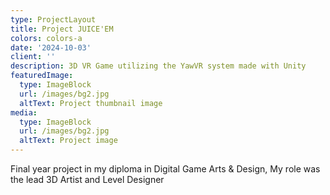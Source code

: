 ```yaml
---
type: ProjectLayout
title: Project JUICE'EM
colors: colors-a
date: '2024-10-03'
client: ''
description: 3D VR Game utilizing the YawVR system made with Unity
featuredImage:
  type: ImageBlock
  url: /images/bg2.jpg
  altText: Project thumbnail image
media:
  type: ImageBlock
  url: /images/bg2.jpg
  altText: Project image
---
```

Final year project in my diploma in Digital Game Arts & Design, My role was the lead 3D Artist and Level Designer
